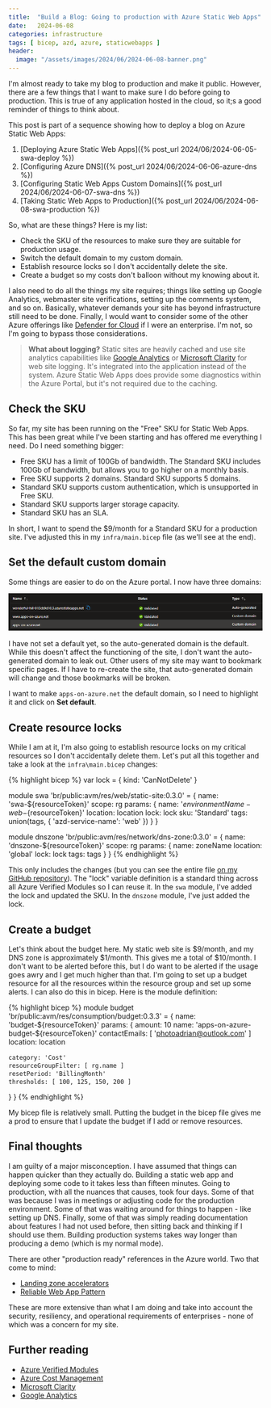 ```yaml
---
title:  "Build a Blog: Going to production with Azure Static Web Apps"
date:   2024-06-08
categories: infrastructure
tags: [ bicep, azd, azure, staticwebapps ]
header:
  image: "/assets/images/2024/06/2024-06-08-banner.png"
---
```


I'm almost ready to take my blog to production and make it public.  However, there are a few things that I want to make sure I do before going to production.  This is true of any application hosted in the cloud, so it;s a good reminder of things to think about.

<!-- more -->

This post is part of a sequence showing how to deploy a blog on Azure Static Web Apps:

1. [Deploying Azure Static Web Apps]({% post_url 2024/06/2024-06-05-swa-deploy %})
2. [Configuring Azure DNS]({% post_url 2024/06/2024-06-06-azure-dns %})
3. [Configuring Static Web Apps Custom Domains]({% post_url 2024/06/2024-06-07-swa-dns %})
4. [Taking Static Web Apps to Production]({% post_url 2024/06/2024-06-08-swa-production %})

So, what are these things?  Here is my list:

* Check the SKU of the resources to make sure they are suitable for production usage.
* Switch the default domain to my custom domain.
* Establish resource locks so I don't accidentally delete the site.
* Create a budget so my costs don't balloon without my knowing about it.

I also need to do all the things my site requires; things like setting up Google Analytics, webmaster site verifications, setting up the comments system, and so on.  Basically, whatever demands your site has beyond infrastructure still need to be done.  Finally, I would want to consider some of the other Azure offerings like [Defender for Cloud](https://azure.microsoft.com/products/defender-for-cloud/) if I were an enterprise.  I'm not, so I'm going to bypass those considerations.

> **What about logging?**
> Static sites are heavily cached and use site analytics capabilities like [Google Analytics](https://analytics.google.com/) or [Microsoft Clarity](https://clarity.microsoft.com/) for web site logging.  It's integrated into the application instead of the system.  Azure Static Web Apps does provide some diagnostics within the Azure Portal, but it's not required due to the caching.

## Check the SKU

So far, my site has been running on the "Free" SKU for Static Web Apps.  This has been great while I've been starting and has offered me everything I need.  Do I need something bigger:

* Free SKU has a limit of 100Gb of bandwidth.  The Standard SKU includes 100Gb of bandwidth, but allows you to go higher on a monthly basis.
* Free SKU supports 2 domains.  Standard SKU supports 5 domains.
* Standard SKU supports custom authentication, which is unsupported in Free SKU.
* Standard SKU supports larger storage capacity.
* Standard SKU has an SLA.

In short, I want to spend the $9/month for a Standard SKU for a production site.  I've adjusted this in my `infra/main.bicep` file (as we'll see at the end).

## Set the default custom domain

Some things are easier to do on the Azure portal.  I now have three domains:

![Screenshot of the registered custom domains](/assets/images/2024/06/2024-06-08-customdomains.png)

I have not set a default yet, so the auto-generated domain is the default.  While this doesn't affect the functioning of the site, I don't want the auto-generated domain to leak out.  Other users of my site may want to bookmark specific pages.  If I have to re-create the site, that auto-generated domain will change and those bookmarks will be broken.

I want to make `apps-on-azure.net` the default domain, so I need to highlight it and click on **Set default**.  

## Create resource locks

While I am at it, I'm also going to establish resource locks on my critical resources so I don't accidentally delete them.  Let's put all this together and take a look at the `infra\main.bicep` changes:

{% highlight bicep %}
var lock = { kind: 'CanNotDelete' }

module swa 'br/public:avm/res/web/static-site:0.3.0' = {
  name: 'swa-${resourceToken}'
  scope: rg
  params: {
    name: '${environmentName}-web-${resourceToken}'
    location: location
    lock: lock
    sku: 'Standard'
    tags: union(tags, { 'azd-service-name': 'web' })
  }
}

module dnszone 'br/public:avm/res/network/dns-zone:0.3.0' = {
  name: 'dnszone-${resourceToken}'
  scope: rg
  params: {
    name: zoneName
    location: 'global'
    lock: lock
    tags: tags
  }
}
{% endhighlight %}

This only includes the changes (but you can see the entire file [on my GitHub repository](https://github.com/adrianhall/apps-on-azure-blog/blob/main/infra/main.bicep)).  The "lock" variable definition is a standard thing across all Azure Verified Modules so I can reuse it.  In the `swa` module, I've added the lock and updated the SKU.  In the `dnszone` module, I've just added the lock.

## Create a budget

Let's think about the budget here.  My static web site is $9/month, and my DNS zone is approximately $1/month.  This gives me a total of $10/month.  I don't want to be alerted before this, but I do want to be alerted if the usage goes awry and I get much higher than that.  I'm going to set up a budget resource for all the resources within the resource group and set up some alerts.  I can also do this in bicep.  Here is the module definition:

{% highlight bicep %}
module budget 'br/public:avm/res/consumption/budget:0.3.3' = {
  name: 'budget-${resourceToken}'
  params: {
    amount: 10
    name: 'apps-on-azure-budget-${resourceToken}'
    contactEmails: [
      'photoadrian@outlook.com'
    ]
    location: location

    category: 'Cost'
    resourceGroupFilter: [ rg.name ]
    resetPeriod: 'BillingMonth'
    thresholds: [ 100, 125, 150, 200 ]
  }
}
{% endhighlight %}

My bicep file is relatively small.  Putting the budget in the bicep file gives me a prod to ensure that I update the budget if I add or remove resources.

## Final thoughts

I am guilty of a major misconception.  I have assumed that things can happen quicker than they actually do. Building a static web app and deploying some code to it takes less than fifteen minutes. Going to production, with all the nuances that causes, took four days. Some of that was because I was in meetings or adjusting code for the production environment. Some of that was waiting around for things to happen - like setting up DNS. Finally, some of that was simply reading documentation about features I had not used before, then sitting back and thinking if I should use them. Building production systems takes way longer than producing a demo (which is my normal mode).

There are other "production ready" references in the Azure world.  Two that come to mind:

* [Landing zone accelerators](https://learn.microsoft.com/azure/cloud-adoption-framework/scenarios/app-platform/ready)
* [Reliable Web App Pattern](https://learn.microsoft.com/azure/architecture/web-apps/guides/reliable-web-app/overview)

These are more extensive than what I am doing and take into account the security, resiliency, and operational requirements of enterprises - none of which was a concern for my site.

## Further reading

* [Azure Verified Modules](https://aka.ms/AVM)
* [Azure Cost Management](https://learn.microsoft.com/azure/cost-management-billing/costs/overview-cost-management)
* [Microsoft Clarity](https://clarity.microsoft.com)
* [Google Analytics](https://analytics.google.com)
